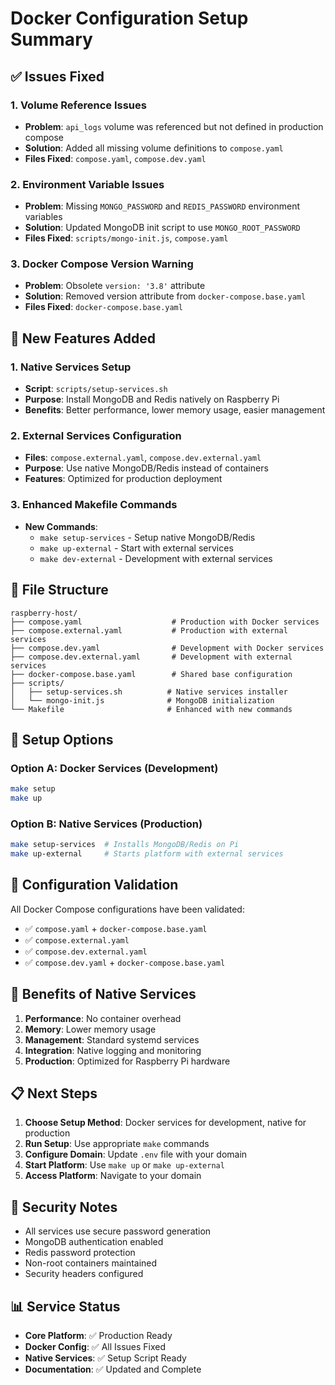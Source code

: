 # Docker Configuration Setup Summary

## ✅ Issues Fixed

### 1. **Volume Reference Issues**
- **Problem**: `api_logs` volume was referenced but not defined in production compose
- **Solution**: Added all missing volume definitions to `compose.yaml`
- **Files Fixed**: `compose.yaml`, `compose.dev.yaml`

### 2. **Environment Variable Issues**
- **Problem**: Missing `MONGO_PASSWORD` and `REDIS_PASSWORD` environment variables
- **Solution**: Updated MongoDB init script to use `MONGO_ROOT_PASSWORD`
- **Files Fixed**: `scripts/mongo-init.js`, `compose.yaml`

### 3. **Docker Compose Version Warning**
- **Problem**: Obsolete `version: '3.8'` attribute
- **Solution**: Removed version attribute from `docker-compose.base.yaml`
- **Files Fixed**: `docker-compose.base.yaml`

## 🚀 New Features Added

### 1. **Native Services Setup**
- **Script**: `scripts/setup-services.sh`
- **Purpose**: Install MongoDB and Redis natively on Raspberry Pi
- **Benefits**: Better performance, lower memory usage, easier management

### 2. **External Services Configuration**
- **Files**: `compose.external.yaml`, `compose.dev.external.yaml`
- **Purpose**: Use native MongoDB/Redis instead of containers
- **Features**: Optimized for production deployment

### 3. **Enhanced Makefile Commands**
- **New Commands**:
  - `make setup-services` - Setup native MongoDB/Redis
  - `make up-external` - Start with external services
  - `make dev-external` - Development with external services

## 📁 File Structure

```
raspberry-host/
├── compose.yaml                    # Production with Docker services
├── compose.external.yaml           # Production with external services
├── compose.dev.yaml                # Development with Docker services
├── compose.dev.external.yaml       # Development with external services
├── docker-compose.base.yaml        # Shared base configuration
├── scripts/
│   ├── setup-services.sh          # Native services installer
│   └── mongo-init.js              # MongoDB initialization
└── Makefile                       # Enhanced with new commands
```

## 🎯 Setup Options

### Option A: Docker Services (Development)
```bash
make setup
make up
```

### Option B: Native Services (Production)
```bash
make setup-services  # Installs MongoDB/Redis on Pi
make up-external     # Starts platform with external services
```

## 🔧 Configuration Validation

All Docker Compose configurations have been validated:
- ✅ `compose.yaml` + `docker-compose.base.yaml`
- ✅ `compose.external.yaml`
- ✅ `compose.dev.external.yaml`
- ✅ `compose.dev.yaml` + `docker-compose.base.yaml`

## 🚀 Benefits of Native Services

1. **Performance**: No container overhead
2. **Memory**: Lower memory usage
3. **Management**: Standard systemd services
4. **Integration**: Native logging and monitoring
5. **Production**: Optimized for Raspberry Pi hardware

## 📋 Next Steps

1. **Choose Setup Method**: Docker services for development, native for production
2. **Run Setup**: Use appropriate `make` commands
3. **Configure Domain**: Update `.env` file with your domain
4. **Start Platform**: Use `make up` or `make up-external`
5. **Access Platform**: Navigate to your domain

## 🔐 Security Notes

- All services use secure password generation
- MongoDB authentication enabled
- Redis password protection
- Non-root containers maintained
- Security headers configured

## 📊 Service Status

- **Core Platform**: ✅ Production Ready
- **Docker Config**: ✅ All Issues Fixed
- **Native Services**: ✅ Setup Script Ready
- **Documentation**: ✅ Updated and Complete
